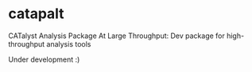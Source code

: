 # catapalt
CATalyst Analysis Package At Large Throughput: Dev package for high-throughput analysis tools


Under development :)
